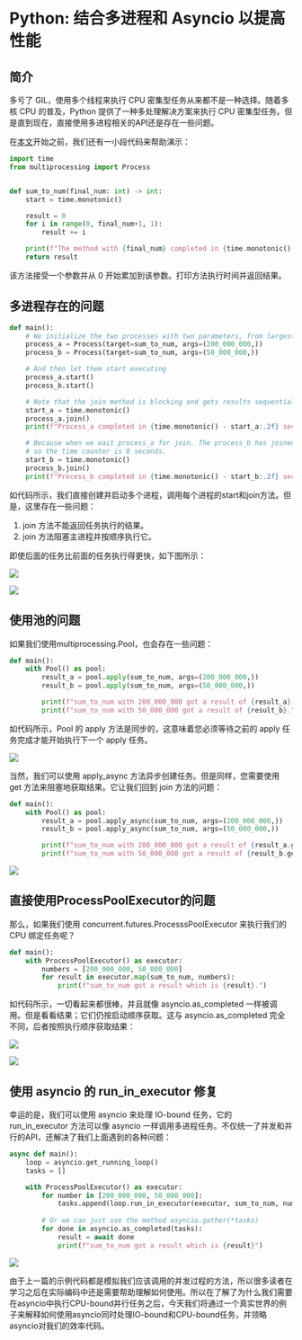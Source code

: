 # Python: 结合多进程和 Asyncio 以提高性能



## 简介

多亏了 GIL，使用多个线程来执行 CPU 密集型任务从来都不是一种选择。随着多核 CPU 的普及，Python 提供了一种多处理解决方案来执行 CPU 密集型任务。但是直到现在，直接使用多进程相关的API还是存在一些问题。

在[本文](https://towardsdatascience.com/combining-multiprocessing-and-asyncio-in-python-for-performance-boosts-15496ffe96b "Source")开始之前，我们还有一小段代码来帮助演示：

```python
import time
from multiprocessing import Process


def sum_to_num(final_num: int) -> int:
    start = time.monotonic()

    result = 0
    for i in range(0, final_num+1, 1):
        result += i

    print(f"The method with {final_num} completed in {time.monotonic() - start:.2f} second(s).")
    return result
```

该方法接受一个参数并从 0 开始累加到该参数。打印方法执行时间并返回结果。



## 多进程存在的问题

```python
def main():
    # We initialize the two processes with two parameters, from largest to smallest
    process_a = Process(target=sum_to_num, args=(200_000_000,))
    process_b = Process(target=sum_to_num, args=(50_000_000,))

    # And then let them start executing
    process_a.start()
    process_b.start()

    # Note that the join method is blocking and gets results sequentially
    start_a = time.monotonic()
    process_a.join()
    print(f"Process_a completed in {time.monotonic() - start_a:.2f} seconds")

    # Because when we wait process_a for join. The process_b has joined already.
    # so the time counter is 0 seconds.
    start_b = time.monotonic()
    process_b.join()
    print(f"Process_b completed in {time.monotonic() - start_b:.2f} seconds")
```

如代码所示，我们直接创建并启动多个进程，调用每个进程的start和join方法。但是，这里存在一些问题：

1. join 方法不能返回任务执行的结果。
2. join 方法阻塞主进程并按顺序执行它。

即使后面的任务比前面的任务执行得更快，如下图所示：

![](https://s2.loli.net/2023/05/06/LDE3waViJohuXdU.png)



![](https://s2.loli.net/2023/05/06/5PUoDLCZdAgalhN.png)



## 使用池的问题

如果我们使用multiprocessing.Pool，也会存在一些问题：

```python
def main():
    with Pool() as pool:
        result_a = pool.apply(sum_to_num, args=(200_000_000,))
        result_b = pool.apply(sum_to_num, args=(50_000_000,))

        print(f"sum_to_num with 200_000_000 got a result of {result_a}.")
        print(f"sum_to_num with 50_000_000 got a result of {result_b}.")
```

如代码所示，Pool 的 apply 方法是同步的，这意味着您必须等待之前的 apply 任务完成才能开始执行下一个 apply 任务。

![](https://s2.loli.net/2023/05/06/ak6n7xpH92BVg8X.png)



当然，我们可以使用 apply_async 方法异步创建任务。但是同样，您需要使用 get 方法来阻塞地获取结果。它让我们回到 join 方法的问题：

```python
def main():
    with Pool() as pool:
        result_a = pool.apply_async(sum_to_num, args=(200_000_000,))
        result_b = pool.apply_async(sum_to_num, args=(50_000_000,))

        print(f"sum_to_num with 200_000_000 got a result of {result_a.get()}.")
        print(f"sum_to_num with 50_000_000 got a result of {result_b.get()}.")
```

![](https://s2.loli.net/2023/05/06/zeQYcOS2dHaur8J.png)



## 直接使用ProcessPoolExecutor的问题

那么，如果我们使用 concurrent.futures.ProcesssPoolExecutor 来执行我们的 CPU 绑定任务呢？

```python
def main():
    with ProcessPoolExecutor() as executor:
        numbers = [200_000_000, 50_000_000]
        for result in executor.map(sum_to_num, numbers):
            print(f"sum_to_num got a result which is {result}.")
```

如代码所示，一切看起来都很棒，并且就像 asyncio.as_completed 一样被调用。但是看看结果；它们仍按启动顺序获取。这与 asyncio.as_completed 完全不同，后者按照执行顺序获取结果：

![](https://s2.loli.net/2023/05/06/Z4rjhAino6XYSOa.png)



![](https://s2.loli.net/2023/05/06/NH94dKLUvleywaz.png)



## 使用 asyncio 的 run_in_executor 修复

幸运的是，我们可以使用 asyncio 来处理 IO-bound 任务，它的 run_in_executor 方法可以像 asyncio 一样调用多进程任务。不仅统一了并发和并行的API，还解决了我们上面遇到的各种问题：

```python
async def main():
    loop = asyncio.get_running_loop()
    tasks = []

    with ProcessPoolExecutor() as executor:
        for number in [200_000_000, 50_000_000]:
            tasks.append(loop.run_in_executor(executor, sum_to_num, number))
        
        # Or we can just use the method asyncio.gather(*tasks)
        for done in asyncio.as_completed(tasks):
            result = await done
            print(f"sum_to_num got a result which is {result}")
```

![](https://s2.loli.net/2023/05/06/YwBWkqeV3orC4tx.png)



由于上一篇的示例代码都是模拟我们应该调用的并发过程的方法，所以很多读者在学习之后在实际编码中还是需要帮助理解如何使用。所以在了解了为什么我们需要在asyncio中执行CPU-bound并行任务之后，今天我们将通过一个真实世界的例子来解释如何使用asyncio同时处理IO-bound和CPU-bound任务，并领略asyncio对我们的效率代码。